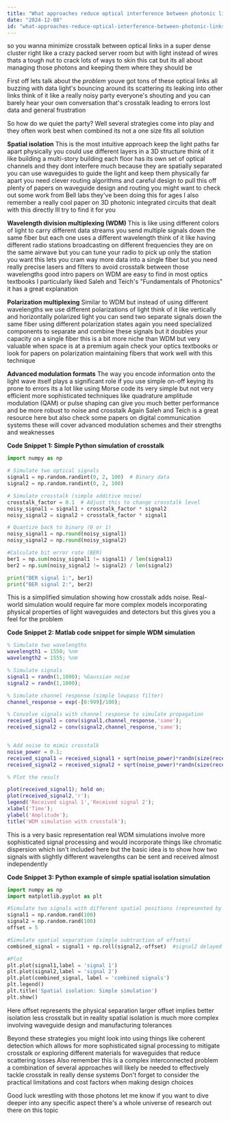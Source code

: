 ```yaml
---
title: "What approaches reduce optical interference between photonic links in dense computational clusters with numerous interconnected units?"
date: "2024-12-08"
id: "what-approaches-reduce-optical-interference-between-photonic-links-in-dense-computational-clusters-with-numerous-interconnected-units"
---
```


 so you wanna minimize crosstalk between optical links in a super dense cluster right  like a crazy packed server room but with light instead of wires  thats a tough nut to crack  lots of ways to skin this cat but its all about managing those photons and keeping them where they should be

First off lets talk about the *problem*  youve got tons of these optical links all buzzing with data  light's bouncing around its scattering  its leaking into other links  think of it like a really noisy party  everyone's shouting and you can barely hear your own conversation  that's crosstalk leading to errors lost data and general frustration

So how do we quiet the party?  Well several strategies come into play and they often work best when combined its not a one size fits all solution

**Spatial isolation**  This is the most intuitive approach  keep the light paths far apart physically  you could use different layers in a 3D structure think of it like building a multi-story building each floor has its own set of optical channels and they dont interfere much because they are spatially separated  you can use waveguides to guide the light and keep them physically far apart you need clever routing algorithms and careful design to pull this off  plenty of papers on waveguide design and routing you might want to check out some work from Bell labs they've been doing this for ages  I also remember a really cool paper on 3D photonic integrated circuits that dealt with this directly Ill try to find it for you

**Wavelength division multiplexing (WDM)**  This is like using different colors of light to carry different data streams  you send multiple signals down the same fiber but each one uses a different wavelength  think of it like having different radio stations broadcasting on different frequencies  they are on the same airwave but you can tune your radio to pick up only the station you want  this lets you cram way more data into a single fiber  but you need really precise lasers and filters to avoid crosstalk between those wavelengths  good intro papers on WDM are easy to find in most optics textbooks  I particularly liked Saleh and Teich's "Fundamentals of Photonics" it has a great explanation

**Polarization multiplexing**  Similar to WDM but instead of using different wavelengths we use different polarizations of light  think of it like vertically and horizontally polarized light  you can send two separate signals down the same fiber using different polarization states  again you need specialized components to separate and combine these signals  but it doubles your capacity on a single fiber  this is a bit more niche than WDM but very valuable when space is at a premium again check your optics textbooks or look for papers on polarization maintaining fibers that work well with this technique

**Advanced modulation formats**  The way you encode information onto the light wave itself  plays a significant role  if you use simple on-off keying its prone to errors its a lot like using Morse code its very simple but not very efficient  more sophisticated techniques like quadrature amplitude modulation (QAM)  or pulse shaping can give you much better performance and be more robust to noise and crosstalk  Again Saleh and Teich is a great resource here but also check some papers on digital communication systems  these will cover advanced modulation schemes and their strengths and weaknesses


**Code Snippet 1: Simple Python simulation of crosstalk**


```python
import numpy as np

# Simulate two optical signals
signal1 = np.random.randint(0, 2, 100)  # Binary data
signal2 = np.random.randint(0, 2, 100)

# Simulate crosstalk (simple additive noise)
crosstalk_factor = 0.1  # Adjust this to change crosstalk level
noisy_signal1 = signal1 + crosstalk_factor * signal2
noisy_signal2 = signal2 + crosstalk_factor * signal1

# Quantize back to binary (0 or 1)
noisy_signal1 = np.round(noisy_signal1)
noisy_signal2 = np.round(noisy_signal2)

#Calculate bit error rate (BER)
ber1 = np.sum(noisy_signal1 != signal1) / len(signal1)
ber2 = np.sum(noisy_signal2 != signal2) / len(signal2)

print("BER signal 1:", ber1)
print("BER signal 2:", ber2)
```

This is a simplified simulation showing how crosstalk adds noise.  Real-world simulation would require far more complex models incorporating physical properties of light waveguides and detectors  but this gives you a feel for the problem


**Code Snippet 2:  Matlab code snippet for simple WDM simulation**

```matlab
% Simulate two wavelengths
wavelength1 = 1550; %nm
wavelength2 = 1555; %nm

% Simulate signals
signal1 = randn(1,1000); %Gaussian noise
signal2 = randn(1,1000);

% Simulate channel response (simple lowpass filter)
channel_response = exp(-[0:999]/100);

% Convolve signals with channel response to simulate propagation
received_signal1 = conv(signal1,channel_response,'same');
received_signal2 = conv(signal2,channel_response,'same');


% Add noise to mimic crosstalk
noise_power = 0.1;
received_signal1 = received_signal1 + sqrt(noise_power)*randn(size(received_signal1));
received_signal2 = received_signal2 + sqrt(noise_power)*randn(size(received_signal2));

% Plot the result

plot(received_signal1); hold on;
plot(received_signal2,'r');
legend('Received signal 1','Received signal 2');
xlabel('Time');
ylabel('Amplitude');
title('WDM simulation with crosstalk');
```

This is a very basic representation  real WDM simulations involve more sophisticated signal processing and would incorporate things like chromatic dispersion which isn't included here  but the basic idea is to show how two signals with slightly different wavelengths can be sent and received almost independently


**Code Snippet 3: Python example of simple spatial isolation simulation**

```python
import numpy as np
import matplotlib.pyplot as plt

#Simulate two signals with different spatial positions (represented by offset)
signal1 = np.random.rand(100)
signal2 = np.random.rand(100)
offset = 5

#Simulate spatial separation (simple subtraction of offsets)
combined_signal = signal1 + np.roll(signal2,-offset)  #signal2 delayed with the offset

#Plot
plt.plot(signal1,label = 'signal 1')
plt.plot(signal2,label = 'signal 2')
plt.plot(combined_signal, label = 'combined signals')
plt.legend()
plt.title('Spatial isolation: Simple simulation')
plt.show()
```

Here offset represents the physical separation  larger offset implies better isolation less crosstalk  but in reality spatial isolation is much more complex involving waveguide design and manufacturing tolerances


Beyond these strategies you might look into using things like coherent detection  which allows for more sophisticated signal processing to mitigate crosstalk  or exploring different materials for waveguides that reduce scattering losses   Also remember this is a complex interconnected problem  a combination of several approaches will likely be needed to effectively tackle crosstalk in really dense systems  Don't forget to consider the practical limitations and cost factors when making design choices


Good luck wrestling with those photons  let me know if you want to dive deeper into any specific aspect  there's a whole universe of research out there on this topic

